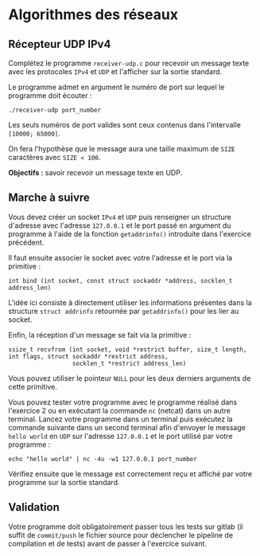 # Algorithmes des réseaux

## Récepteur UDP IPv4

Complétez le programme `receiver-udp.c` pour recevoir un message texte avec les protocoles `IPv4` et `UDP` et l'afficher sur la sortie standard.

Le programme admet en argument le numéro de port sur lequel le programme doit écouter :

    ./receiver-udp port_number

Les seuls numéros de port valides sont ceux contenus dans l'intervalle `[10000; 65000]`.

On fera l'hypothèse que le message aura une taille maximum de `SIZE` caractères avec `SIZE < 100`.

**Objectifs :** savoir recevoir un message texte en UDP.

## Marche à suivre

Vous devez créer un socket `IPv4` et `UDP` puis renseigner un structure d'adresse avec l'adresse `127.0.0.1` et le port passé en argument du programme à l'aide de la fonction `getaddrinfo()` introduite dans l'exercice précédent.

Il faut ensuite associer le socket avec votre l'adresse et le port via la primitive :

    int bind (int socket, const struct sockaddr *address, socklen_t address_len)

L'idée ici consiste à directement utiliser les informations présentes dans la structure `struct addrinfo` retournée par `getaddrinfo()` pour les lier au socket.

Enfin, la réception d'un message se fait via la primitive :

    ssize_t recvfrom (int socket, void *restrict buffer, size_t length, int flags, struct sockaddr *restrict address,
                      socklen_t *restrict address_len)

Vous pouvez utiliser le pointeur `NULL` pour les deux derniers arguments de cette primitive.

Vous pouvez tester votre programme avec le programme réalisé dans l'exercice 2 ou en exécutant la commande `nc` (netcat) dans un autre terminal. Lancez votre programme dans un terminal puis exécutez la commande suivante dans un second terminal afin d'envoyer le message `hello world` en `UDP` sur l'adresse `127.0.0.1` et le port utilisé par votre programme :

    echo "hello world" | nc -4u -w1 127.0.0.1 port_number

Vérifiez ensuite que le message est correctement reçu et affiché par votre programme sur la sortie standard.

## Validation

Votre programme doit obligatoirement passer tous les tests sur gitlab (il suffit de `commit/push` le fichier source pour déclencher le pipeline de compilation et de tests) avant de passer à l'exercice suivant.
